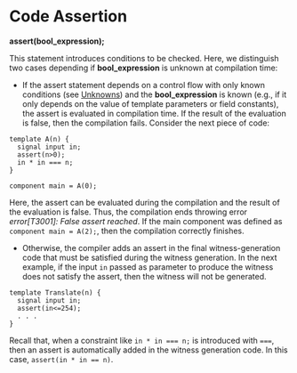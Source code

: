 # Code Assertion

**assert(bool_expression);**

This statement introduces conditions to be checked. Here, we distinguish two cases depending if **bool_expression** is unknown at compilation time:

- If the assert statement depends on a control flow with only known conditions (see [Unknowns](../circom-insight/unknowns)) and the **bool_expression** is known (e.g., if it only depends on the value of template parameters or field constants), the assert is evaluated in compilation time. If the result of the evaluation is false, then the compilation fails.  Consider the next piece of code:

```
template A(n) {
  signal input in;
  assert(n>0);
  in * in === n;
}

component main = A(0);
```

Here, the assert can be evaluated during the compilation and the result of the evaluation is false. Thus, the compilation ends throwing error *error[T3001]: False assert reached*. If the main component was defined as `component main = A(2);`, then the compilation correctly finishes. 

- Otherwise, the compiler adds an assert in the final witness-generation code that must be satisfied during the witness generation. In the next example, if the input `in` passed as parameter to produce the witness does not satisfy the assert, then the witness will not be generated.

```text
template Translate(n) {
  signal input in;  
  assert(in<=254);
  . . .
}
```

Recall that, when a constraint like `in * in === n;` is introduced with `===`, then an assert is automatically added in the witness generation code. In this case, `assert(in * in == n)`.



